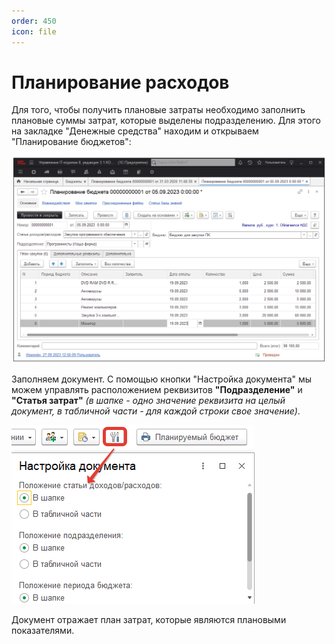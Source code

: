 ```yaml
---
order: 450
icon: file
---
```


# Планирование расходов

Для того, чтобы получить плановые затраты необходимо заполнить плановые суммы затрат, которые выделены подразделению. Для этого на закладке "Денежные средства" находим и открываем "Планирование бюджетов":

![01_Планирование](static/01_Планирование.png)

Заполняем документ. С помощью кнопки "Настройка документа"  мы можем управлять расположением реквизитов **"Подразделение"** и **"Статья затрат"** *(в шапке - одно значение реквизита на целый документ, в табличной части - для каждой строки свое значение)*.

![02_Планирование](static/02_Планирование.png)

Документ отражает план затрат, которые являются плановыми показателями.
